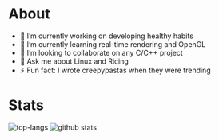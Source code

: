 <!--
**JonathanGzzBen/JonathanGzzBen** is a ✨ _special_ ✨ repository because its `README.md` (this file) appears on your GitHub profile.

Here are some ideas to get you started:

- 🔭 I’m currently working on ...
- 🌱 I’m currently learning ...
- 👯 I’m looking to collaborate on ...
- 🤔 I’m looking for help with ...
- 💬 Ask me about ...
- 📫 How to reach me: ...
- 😄 Pronouns: ...
- ⚡ Fun fact: ...
-->

# About

- 🔭 I’m currently working on developing healthy habits
- 🌱 I’m currently learning real-time rendering and OpenGL
- 👯 I’m looking to collaborate on any C/C++ project
- 💬 Ask me about Linux and Ricing
- ⚡ Fun fact: I wrote creepypastas when they were trending

# Stats

![top-langs](https://github-readme-stats.vercel.app/api/top-langs?username=JonathanGzzBen&show_icons=true&theme=nord&hide=css,html,javascript,java,c%23)
![github stats](https://github-readme-stats.vercel.app/api?username=JonathanGzzBen&show_icons=true&theme=nord&count_private=true)
